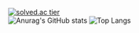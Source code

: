 [![solved.ac tier](http://mazassumnida.wtf/api/generate_badge?boj=dnjsqo5)](https://solved.ac/dnjsqo5)  
![Anurag's GitHub stats](https://github-readme-stats.vercel.app/api?username=waristo) 
![Top Langs](https://github-readme-stats.vercel.app/api/top-langs/?username=waristo&hide=html&langs_count=6)
